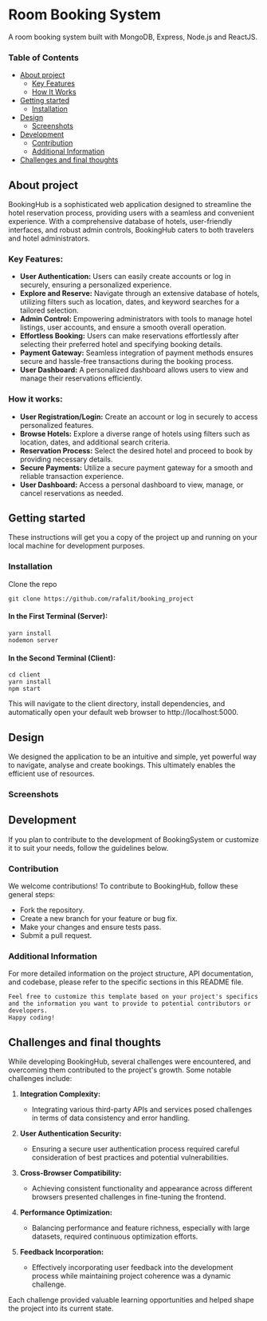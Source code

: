 # Room Booking System
A room booking system built with MongoDB, Express, Node.js and ReactJS.


### Table of Contents
* [About project](#about-project)
  * [Key Features](#key-features)
  * [How It Works](#how-it-works)
* [Getting started](#getting-started)
  * [Installation](#installation)
* [Design](#design)
  * [Screenshots](#screenshots)
* [Development](#development)
  * [Contribution](#contribution)
  * [Additional Information](#additional-information)
* [Challenges and final thoughts](#challenges-and-final-thoughts)


## About project
BookingHub is a sophisticated web application designed to streamline the hotel reservation process, providing users with a seamless and convenient experience. With a comprehensive database of hotels, user-friendly interfaces, and robust admin controls, BookingHub caters to both travelers and hotel administrators.

### Key Features:
* **User Authentication:** Users can easily create accounts or log in securely, ensuring a personalized experience.<br />
* **Explore and Reserve:** Navigate through an extensive database of hotels, utilizing filters such as location, dates, and keyword searches for a tailored selection.<br /> 
* **Admin Control:** Empowering administrators with tools to manage hotel listings, user accounts, and ensure a smooth overall operation.<br />
* **Effortless Booking:** Users can make reservations effortlessly after selecting their preferred hotel and specifying booking details.<br />
* **Payment Gateway:** Seamless integration of payment methods ensures secure and hassle-free transactions during the booking process.<br />
* **User Dashboard:** A personalized dashboard allows users to view and manage their reservations efficiently.<br />

### How it works:
* **User Registration/Login:** Create an account or log in securely to access personalized features.<br />
* **Browse Hotels:** Explore a diverse range of hotels using filters such as location, dates, and additional search criteria.<br />
* **Reservation Process:** Select the desired hotel and proceed to book by providing necessary details.<br />
* **Secure Payments:** Utilize a secure payment gateway for a smooth and reliable transaction experience.<br />
* **User Dashboard:** Access a personal dashboard to view, manage, or cancel reservations as needed.<br />

## Getting started
These instructions will get you a copy of the project up and running on your local machine for development purposes.<br />

### Installation
Clone the repo
```
git clone https://github.com/rafalit/booking_project
```
#### In the First Terminal (Server):
```
yarn install
nodemon server
```
#### In the Second Terminal (Client):
````
cd client
yarn install
npm start
````
This will navigate to the client directory, install dependencies, and automatically open your default web browser to http://localhost:5000.

## Design 
We designed the application to be an intuitive and simple, yet powerful way to navigate, analyse and create bookings. This ultimately enables the efficient use of resources.
### Screenshots

## Development
If you plan to contribute to the development of BookingSystem or customize it to suit your needs, follow the guidelines below.
### Contribution
We welcome contributions! To contribute to BookingHub, follow these general steps:

* Fork the repository.
* Create a new branch for your feature or bug fix.
* Make your changes and ensure tests pass.
* Submit a pull request.
### Additional Information
For more detailed information on the project structure, API documentation, and codebase, please refer to the specific sections in this README file.
````
Feel free to customize this template based on your project's specifics and the information you want to provide to potential contributors or developers.
Happy coding!
````


## Challenges and final thoughts
While developing BookingHub, several challenges were encountered, and overcoming them contributed to the project's growth. Some notable challenges include:

1. **Integration Complexity:**
   - Integrating various third-party APIs and services posed challenges in terms of data consistency and error handling.

2. **User Authentication Security:**
   - Ensuring a secure user authentication process required careful consideration of best practices and potential vulnerabilities.

3. **Cross-Browser Compatibility:**
   - Achieving consistent functionality and appearance across different browsers presented challenges in fine-tuning the frontend.

4. **Performance Optimization:**
   - Balancing performance and feature richness, especially with large datasets, required continuous optimization efforts.

5. **Feedback Incorporation:**
   - Effectively incorporating user feedback into the development process while maintaining project coherence was a dynamic challenge.

Each challenge provided valuable learning opportunities and helped shape the project into its current state.
